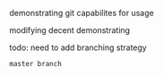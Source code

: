 demonstrating git capabilites for usage

 modifying decent demonstrating


todo: need to add branching strategy
    

    master branch    


